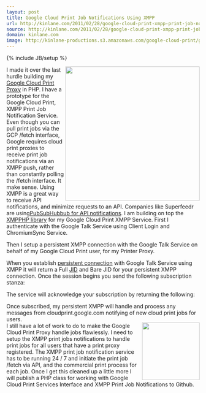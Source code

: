 ```yaml
---
layout: post
title: Google Cloud Print Job Notifications Using XMPP
url: http://kinlane.com/2011/02/28/google-cloud-print-xmpp-print-job-notifications/
source: http://kinlane.com/2011/02/28/google-cloud-print-xmpp-print-job-notifications/
domain: kinlane.com
image: http://kinlane-productions.s3.amazonaws.com/google-cloud-print/google-cloud-print-mimeo.png
---
```

{% include JB/setup %}

<p>
     <img src="http://kinlane-productions.s3.amazonaws.com/google-cloud-print/google-cloud-print-mimeo.png" alt="" width="350" align="right" />I made it over the last hurdle building my <a title="Google Cloud Print Proxy" href="http://www.kinlane.com/2011/02/google-cloud-print-proxy-cloud-printer/">Google Cloud Print Proxy</a> in PHP. I have a prototype for the Google Cloud Print, XMPP Print Job Notification Service. Even though you can pull print jobs via the GCP /fetch interface, Google requires cloud print proxies to receive print job notifications via an XMPP push, rather than constantly polling the /fetch interface. It make sense. Using XMPP is a great way to receive API notifications, and minimize requests to an API. Companies like Superfeedr are using<a title="PubSubHubbub for API Notifications" href="http://blog.apievangelist.com/2011/02/23/pubsubhubbub-for-apis/">PubSubHubbub for API notifications</a>. I am building on top the <a title="XMPHP Library" href="http://code.google.com/p/xmpphp/">XMPPHP library</a> for my Google Cloud Print XMPP Service. First I authenticate with the Google Talk Service using Client Login and ChromiumSync Service.
</p>
<div class="c1">
     <script src="https://gist.github.com/848071.js?file=GCP%20-%20XMPP%20-%20Client%20Login" type="text/javascript">
</script>
</div>
<p>
     Then I setup a persistent XMPP connection with the Google Talk Service on behalf of my Google Cloud Print user, for my Printer Proxy.
</p>
<div class="c1">
     <script src="https://gist.github.com/848079.js?file=GCP%20-%20XMPP%20-%20Persistent%20Connection" type="text/javascript">
</script>
</div>
<p>
     When you establish <a class="zem_slink" title="HTTP persistent connection" rel="wikipedia" href="http://en.wikipedia.org/wiki/HTTP_persistent_connection">persistent connection</a> with Google Talk Service using XMPP it will return a Full <a class="zem_slink" title="Extensible Messaging and Presence Protocol" rel="wikipedia" href="http://en.wikipedia.org/wiki/Extensible_Messaging_and_Presence_Protocol">JID</a> and Bare JID for your persistent XMPP connection. Once the session begins you send the following subscription stanza:
</p>
<div class="c1">
     <script src="https://gist.github.com/848082.js?file=GCP%20-%20XMPP%20-%20Subscription%20Stanza" type="text/javascript">
</script>
</div>
<p>
     The service will acknowledge your subscription by returning the following:
</p>
<div class="c1">
     <script src="https://gist.github.com/848087.js?file=GCP%20-%20XMPP%20-%20Acknowledgement%20Response" type="text/javascript">
</script> Once subscribed, my persistent XMPP will handle and process any messages from cloudprint.google.com notifying of new cloud print jobs for users.
     <div class="c1">
          <script src="https://gist.github.com/848099.js?file=GCP%20-%20XMPP%20-%20Print%20Job%20Notification" type="text/javascript">
</script>
     </div><img class="c2" src="http://kinlane-productions.s3.amazonaws.com/xmpp_logo.png" alt="" width="150" align="right" /> I still have a lot of work to do to make the Google Cloud Print Proxy handle jobs flawlessly. I need to setup the XMPP print jobs notifications to handle print jobs for all users that have a print proxy registered. The XMPP print job notification service has to be running 24 / 7 and initiate the print job /fetch via API, and the commercial print process for each job. Once I get this cleaned up a little more I will publish a PHP class for working with Google Cloud Print Services Interface and XMPP Print Job Notifications to Github.
</div>